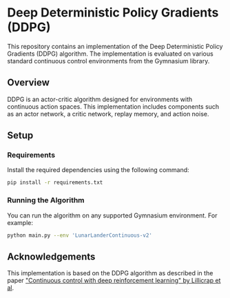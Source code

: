 # Deep Deterministic Policy Gradients (DDPG)

This repository contains an implementation of the Deep Deterministic Policy Gradients (DDPG) algorithm. The implementation is evaluated on various standard continuous control environments from the Gymnasium library.

## Overview

DDPG is an actor-critic algorithm designed for environments with continuous action spaces. This implementation includes components such as an actor network, a critic network, replay memory, and action noise.

## Setup

### Requirements

Install the required dependencies using the following command:

```bash
pip install -r requirements.txt
```

### Running the Algorithm

You can run the algorithm on any supported Gymnasium environment. For example:

```bash
python main.py --env 'LunarLanderContinuous-v2'
```

## Acknowledgements

This implementation is based on the DDPG algorithm as described in the paper ["Continuous control with deep reinforcement learning" by Lillicrap et al](https://arxiv.org/abs/1509.02971).
